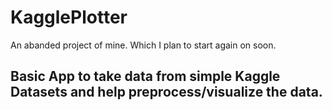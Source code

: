 # KagglePlotter
An abanded project of mine. Which I plan to start again on soon.

## Basic App to take data from simple Kaggle Datasets and help preprocess/visualize the data.
